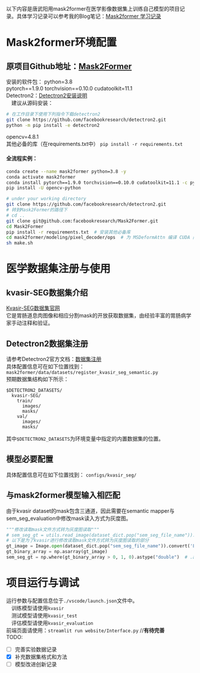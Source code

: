 以下内容是唐武阳用mask2former在医学影像数据集上训练自己模型的项目记录。具体学习记录可以参考我的Blog笔记：[Mask2former 学习记录](https://littleolaf.github.io/posts/learn/mask2former%E5%AD%A6%E4%B9%A0%E8%AE%B0%E5%BD%95/)  
# Mask2former环境配置
原项目Github地址：[Mask2Former](https://github.com/facebookresearch/Mask2Former)  
---
安装的软件包：
python=3.8  
pytorch\==1.9.0 torchvision\==0.10.0 cudatoolkit=11.1  
Detectron2：[Detectron2安装说明](https://detectron2.readthedocs.io/tutorials/install.html)  
&emsp;建议从源码安装：
```bash
# 在工作目录下使用下列指令下载detectron2
git clone https://github.com/facebookresearch/detectron2.git
python -m pip install -e detectron2
```
opencv=4.8.1  
其他必备的库（在requirements.txt中）
	`pip install -r requirements.txt`
#### 全流程实例：

```bash
conda create --name mask2former python=3.8 -y
conda activate mask2former
conda install pytorch==1.9.0 torchvision==0.10.0 cudatoolkit=11.1 -c pytorch -c nvidia
pip install -U opencv-python

# under your working directory
git clone https://github.com/facebookresearch/detectron2.git
# 转到Mask2Former的路径下
# cd ..
git clone git@github.com:facebookresearch/Mask2Former.git
cd Mask2Former
pip install -r requirements.txt  # 安装其他必备库
cd mask2former/modeling/pixel_decoder/ops  # 为 MSDeformAttn 编译 CUDA 内核
sh make.sh
```

# 医学数据集注册与使用
## kvasir-SEG数据集介绍
[Kvasir-SEG数据集官网](https://datasets.simula.no/kvasir-seg/)  
它是胃肠道息肉图像和相应分割mask的开放获取数据集，由经验丰富的胃肠病学家手动注释和验证。
## Detectron2数据集注册
请参考Detectron2官方文档：[数据集注册](https://detectron2.readthedocs.io/tutorials/datasets.html#register-a-dataset)  
具体配置信息可在如下位置找到：
`mask2former/data/datasets/register_kvasir_seg_semantic.py`  
预期数据集结构如下所示：
```shell
$DETECTRON2_DATASETS/
  kvasir-SEG/
    train/
      images/
      masks/
    val/
      images/
      masks/
```
其中`$DETECTRON2_DATASETS`为环境变量中指定的内置数据集的位置。

## 模型必要配置
具体配置信息可在如下位置找到：
`configs/kvasir_seg/`  

## 与mask2former模型输入相匹配
由于kvasir dataset的mask包含三通道，因此需要在semantic mapper与sem_seg_evaluation中修改mask读入方式为灰度图。 
```python
"""修改读取mask文件方式转为灰度图读取"""
# sem_seg_gt = utils.read_image(dataset_dict.pop("sem_seg_file_name")).astype("double") #这个读出来是个二维数组
# 以下是为了kvasir进行修改读取mask文件方式转为灰度图读取的部分   
gt_image = Image.open(dataset_dict.pop("sem_seg_file_name")).convert('L')
gt_binary_array = np.asarray(gt_image)
sem_seg_gt = np.where(gt_binary_array > 0, 1, 0).astype("double")  # .astype(np.uint8)
```

# 项目运行与调试
运行参数与配置信息位于`./vscode/launch.json`文件中。  
&emsp;训练模型请使用`kvasir`  
&emsp;测试模型请使用`kvasir_test`  
&emsp;评估模型请使用`kvasir_evaluation`  
前端页面请使用：`streamlit run website/Interface.py` //**有待完善**  
TODO:
- [ ] 完善实验数据记录
- [x] 补充数据集格式和方法
- [ ] 模型改进创新记录